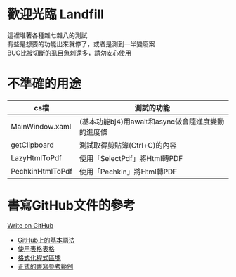 # 歡迎光臨 Landfill 
這裡堆著各種雜七雜八的測試 <br />
有些是想要的功能出來就停了，或者是測到一半變廢案 <br />
BUG比被切斷的虱目魚刺還多，請勿安心使用 <br />

# 不準確的用途
| cs檔 | 測試的功能 |
| --- | --- |
| MainWindow.xaml | (基本功能bj4)用await和async做會隨進度變動的進度條 |
| getClipboard | 測試取得剪貼簿(Ctrl+C)的內容 |
| LazyHtmlToPdf | 使用「SelectPdf」將Html轉PDF |
| PechkinHtmlToPdf | 使用「Pechkin」將Html轉PDF |

# 書寫GitHub文件的參考
[Write on GitHub](https://help.github.com/categories/writing-on-github/) <br />
- [GitHub上的基本語法](https://help.github.com/articles/basic-writing-and-formatting-syntax/) <br />
- [使用表格表格](https://help.github.com/articles/organizing-information-with-tables/) <br />
- [格式化程式區塊](https://help.github.com/articles/creating-and-highlighting-code-blocks/) <br />
- [正式的書寫參考範例](https://gist.github.com/PurpleBooth/109311bb0361f32d87a2) <br />
